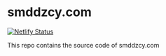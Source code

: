 # smddzcy.com

[![Netlify Status](https://api.netlify.com/api/v1/badges/afc07f96-e534-47d8-a370-b0a01038650a/deploy-status)](https://app.netlify.com/sites/smddzcy/deploys)

This repo contains the source code of smddzcy.com